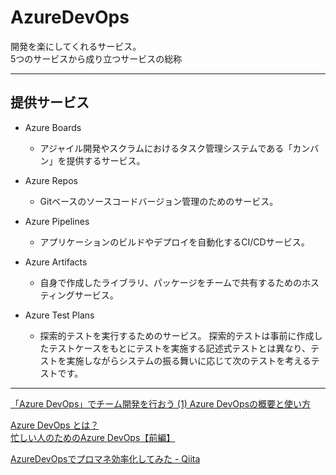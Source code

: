 # AzureDevOps

開発を楽にしてくれるサービス。  
5つのサービスから成り立つサービスの総称  

---

## 提供サービス

- Azure Boards  
  - アジャイル開発やスクラムにおけるタスク管理システムである「カンバン」を提供するサービス。  

- Azure Repos  
  - Gitベースのソースコードバージョン管理のためのサービス。  

- Azure Pipelines  
  - アプリケーションのビルドやデプロイを自動化するCI/CDサービス。  

- Azure Artifacts  
  - 自身で作成したライブラリ、パッケージをチームで共有するためのホスティングサービス。  

- Azure Test Plans  
  - 探索的テストを実行するためのサービス。
    探索的テストは事前に作成したテストケースをもとにテストを実施する記述式テストとは異なり、テストを実施しながらシステムの振る舞いに応じて次のテストを考えるテストです。  

---

[「Azure DevOps」でチーム開発を行おう (1) Azure DevOpsの概要と使い方](https://news.mynavi.jp/techplus/article/zeroazure-25/)  

[Azure DevOps とは？](https://qiita.com/mstakaha1113/items/1cf45a5119e1397d0315)  
[忙しい人のためのAzure DevOps【前編】](https://tech-blog.cloud-config.jp/2020-12-15-azure-devops-for-busy-people/)  

[AzureDevOpsでプロマネ効率化してみた - Qiita](https://qiita.com/hasenagata/items/08b8bf3a169902c2141f)  
